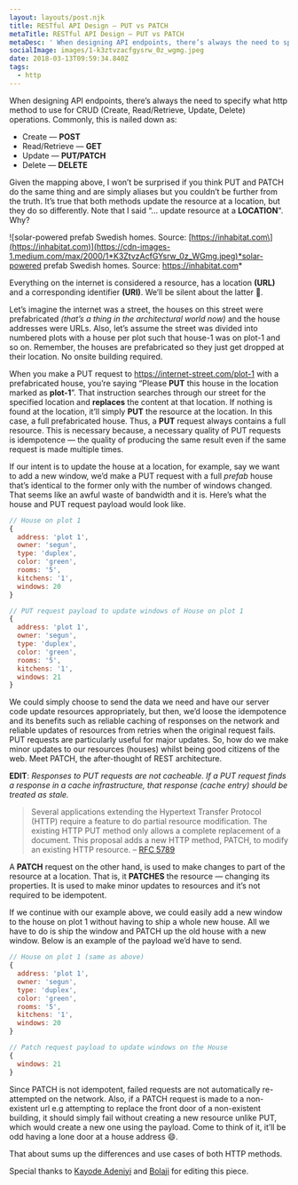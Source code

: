 ```yaml
---
layout: layouts/post.njk
title: RESTful API Design — PUT vs PATCH
metaTitle: RESTful API Design — PUT vs PATCH
metaDesc: ' When designing API endpoints, there’s always the need to specify what http method to use for CRUD (Create, Read/Retrieve, Update, Delete) operations. In this article, Segun explains the nuances of HTTP PUT and PATCH methods.'
socialImage: images/1-k3ztvzacfgysrw_0z_wgmg.jpeg
date: 2018-03-13T09:59:34.840Z
tags:
  - http
---
```

When designing API endpoints, there’s always the need to specify what http method to use for CRUD (Create, Read/Retrieve, Update, Delete) operations. Commonly, this is nailed down as:

* Create — **POST**
* Read/Retrieve — **GET**
* Update — **PUT/PATCH**
* Delete — **DELETE**

Given the mapping above, I won’t be surprised if you think PUT and PATCH do the same thing and are simply aliases but you couldn’t be further from the truth. It’s true that both methods update the resource at a location, but they do so differently. Note that I said “… update resource at a **LOCATION**". Why?

![solar-powered prefab Swedish homes. Source: \[https://inhabitat.com\](https://inhabitat.com)](https://cdn-images-1.medium.com/max/2000/1*K3ZtvzAcfGYsrw_0z_WGmg.jpeg)*solar-powered prefab Swedish homes. Source: <https://inhabitat.com>*

Everything on the internet is considered a resource, has a location **(URL)** and a corresponding identifier **(URI)**. We’ll be silent about the latter 🙂.

Let’s imagine the internet was a street, the houses on this street were prefabricated *(that’s a thing in the architectural world now)* and the house addresses were URLs. Also, let’s assume the street was divided into numbered plots with a house per plot such that house-1 was on plot-1 and so on. Remember, the houses are prefabricated so they just get dropped at their location. No onsite building required.

When you make a PUT request to https://internet-street.com/plot-1 with a prefabricated house, you’re saying “Please **PUT** this house in the location marked as **plot-1**”. That instruction searches through our street for the specified location and **replaces** the content at that location. If nothing is found at the location, it’ll simply **PUT** the resource at the location. In this case, a full prefabricated house. Thus, a **PUT** request always contains a full resource. This is necessary because, a necessary quality of PUT requests is idempotence — the quality of producing the same result even if the same request is made multiple times.

If our intent is to update the house at a location, for example, say we want to add a new window, we’d make a PUT request with a full *prefab* house that’s identical to the former only with the number of windows changed. That seems like an awful waste of bandwidth and it is. Here’s what the house and PUT request payload would look like.

```js
// House on plot 1
{
  address: 'plot 1',
  owner: 'segun',
  type: 'duplex',
  color: 'green',
  rooms: '5',
  kitchens: '1',
  windows: 20
}
```

```js
// PUT request payload to update windows of House on plot 1
{
  address: 'plot 1',
  owner: 'segun',
  type: 'duplex',
  color: 'green',
  rooms: '5',
  kitchens: '1',
  windows: 21
}
```

We could simply choose to send the data we need and have our server code update resources appropriately, but then, we’d loose the idempotence and its benefits such as reliable caching of responses on the network and reliable updates of resources from retries when the original request fails. PUT requests are particularly useful for major updates. So, how do we make minor updates to our resources (houses) whilst being good citizens of the web. Meet PATCH, the after-thought of REST architecture.

**EDIT**: *Responses to PUT requests are not cacheable. If a PUT request finds a response in a cache infrastructure, that response (cache entry) should be treated as stale.*

> Several applications extending the Hypertext Transfer Protocol (HTTP)  require a feature to do partial resource modification. The existing
>  HTTP PUT method only allows a complete replacement of a document.
>  This proposal adds a new HTTP method, PATCH, to modify an existing
>  HTTP resource.
> – [RFC 5789](https://tools.ietf.org/html/rfc5789)

A **PATCH** request on the other hand, is used to make changes to part of the resource at a location. That is, it **PATCHES** the resource — changing its properties. It is used to make minor updates to resources and it’s not required to be idempotent.

If we continue with our example above, we could easily add a new window to the house on plot 1 without having to ship a whole new house. All we have to do is ship the window and PATCH up the old house with a new window. Below is an example of the payload we’d have to send.

```js
// House on plot 1 (same as above)
{
  address: 'plot 1',
  owner: 'segun',
  type: 'duplex',
  color: 'green',
  rooms: '5',
  kitchens: '1',
  windows: 20
}
```

```js
// Patch request payload to update windows on the House
{
  windows: 21
}
```

Since PATCH is not idempotent, failed requests are not automatically re-attempted on the network. Also, if a PATCH request is made to a non-existent url e.g attempting to replace the front door of a non-existent building, it should simply fail without creating a new resource unlike PUT, which would create a new one using the payload. Come to think of it, it’ll be odd having a lone door at a house address 😄.

That about sums up the differences and use cases of both HTTP methods.

Special thanks to [Kayode Adeniyi](https://twitter.com/codekayy) and [Bolaji](https://twitter.com/Bolaji___) for editing this piece.